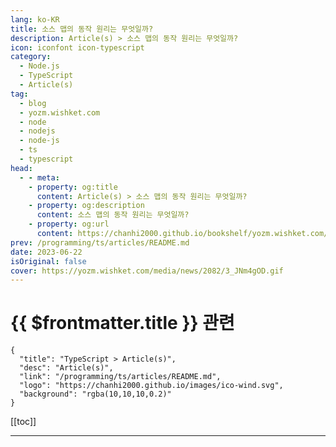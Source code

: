 ```yaml
---
lang: ko-KR
title: 소스 맵의 동작 원리는 무엇일까?
description: Article(s) > 소스 맵의 동작 원리는 무엇일까?
icon: iconfont icon-typescript
category: 
  - Node.js
  - TypeScript
  - Article(s)
tag: 
  - blog
  - yozm.wishket.com
  - node
  - nodejs
  - node-js
  - ts
  - typescript
head:
  - - meta:
    - property: og:title
      content: Article(s) > 소스 맵의 동작 원리는 무엇일까?
    - property: og:description
      content: 소스 맵의 동작 원리는 무엇일까?
    - property: og:url
      content: https://chanhi2000.github.io/bookshelf/yozm.wishket.com/2082.html
prev: /programming/ts/articles/README.md
date: 2023-06-22
isOriginal: false
cover: https://yozm.wishket.com/media/news/2082/3_JNm4gOD.gif
---
```


# {{ $frontmatter.title }} 관련

```component VPCard
{
  "title": "TypeScript > Article(s)",
  "desc": "Article(s)",
  "link": "/programming/ts/articles/README.md",
  "logo": "https://chanhi2000.github.io/images/ico-wind.svg",
  "background": "rgba(10,10,10,0.2)"
}
```

[[toc]]

---

<SiteInfo
  name="소스 맵의 동작 원리는 무엇일까? | 요즘IT"
  desc="실제로 디버깅을 해보면 브라우저에서 인식할 수 없는 파일이라고 해도 코드 라인의 위치를 정확히 짚어주는 것을 확인할 수 있습니다. 이것이 가능한 이유는 우리가 브라우저에게 원본 소스 코드와 변환된 소스 코드의 관계를 맺어주는 정보인 소스 맵(Source map) 을 제공하기 때문입니다. 그렇다면 소스 맵은 어떤 방식으로 그러한 정보를 저장하고 있는 걸까요? 오늘은 웹 개발에서 디버깅을 훨씬 쉽게 만들어주는 필수적인 파일인 소스 맵에 대해 알아보겠습니다."
  url="https://yozm.wishket.com/magazine/detail/2082/"
  logo="https://yozm.wishket.com/favicon.ico"
  preview="https://yozm.wishket.com/media/news/2082/3_JNm4gOD.gif"/>

<!-- TODO: 작성 -->

